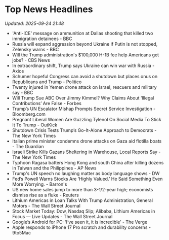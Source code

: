 # Top News Headlines

_Updated: 2025-09-24 21:48_

- 'Anti-ICE' message on ammunition at Dallas shooting that killed two immigration detainees - BBC
- Russia will expand aggression beyond Ukraine if Putin is not stopped, Zelensky warns - BBC
- Will the Trump administration's $100,000 H-1B fee help Americans get jobs? - CBS News
- In extraordinary shift, Trump says Ukraine can win war with Russia - Axios
- Schumer hopeful Congress can avoid a shutdown but places onus on Republicans and Trump - Politico
- Twenty injured in Yemen drone attack on Israel, rescuers and military say - BBC
- Will Trump Sue ABC Over Jimmy Kimmel? Why Claims About ‘Illegal Contributions’ Are False - Forbes
- Trump’s UN Escalator Mishap Prompts Secret Service Investigation - Bloomberg.com
- Pregnant Liberal Women Are Guzzling Tylenol On Social Media To Stick It To Trump - OutKick
- Shutdown Crisis Tests Trump’s Go-It-Alone Approach to Democrats - The New York Times
- Italian prime minister condemns drone attacks on Gaza aid flotilla boats - The Guardian
- Israeli Strike Kills Gazans Sheltering in Warehouse, Local Reports Say - The New York Times
- Typhoon Ragasa batters Hong Kong and south China after killing dozens in Taiwan and the Philippines - AP News
- Trump's UN speech no laughing matter as body language shows - DW
- Fed’s Powell Warns Stocks Are ‘Highly Valued.’ He Said Something Even More Worrying. - Barron's
- US new home sales jump to more than 3-1/2-year high; economists dismiss rise as a fluke - Reuters
- Lithium Americas in Loan Talks With Trump Administration, General Motors - The Wall Street Journal
- Stock Market Today: Dow, Nasdaq Slip; Alibaba, Lithium Americas in Focus — Live Updates - The Wall Street Journal
- Google’s Android for PC: ‘I’ve seen it, it is incredible’ - The Verge
- Apple responds to iPhone 17 Pro scratch and durability concerns - 9to5Mac